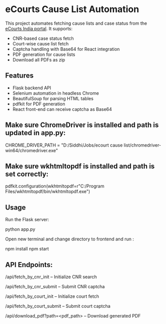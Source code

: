 # eCourts Cause List Automation

This project automates fetching cause lists and case status from the [eCourts India portal](https://services.ecourts.gov.in/). It supports:

- CNR-based case status fetch
- Court-wise cause list fetch
- Captcha handling with Base64 for React integration
- PDF generation for cause lists
- Download all PDFs as zip

## Features

- Flask backend API
- Selenium automation in headless Chrome
- BeautifulSoup for parsing HTML tables
- pdfkit for PDF generation
- React front-end can receive captcha as Base64



## Make sure ChromeDriver is installed and path is updated in app.py:

CHROME_DRIVER_PATH = "D:/Siddhi/Jobs/ecourt cause list/chromedriver-win64/chromedriver.exe"


## Make sure wkhtmltopdf is installed and path is set correctly:

pdfkit.configuration(wkhtmltopdf=r"C:/Program Files/wkhtmltopdf/bin/wkhtmltopdf.exe")

## Usage

Run the Flask server:

python app.py

Open new terminal and change directory to frontend and run :

npm install
npm start

## API Endpoints:

/api/fetch_by_cnr_init – Initialize CNR search

/api/fetch_by_cnr_submit – Submit CNR captcha

/api/fetch_by_court_init – Initialize court fetch

/api/fetch_by_court_submit – Submit court captcha

/api/download_pdf?path=<pdf_path> – Download generated PDF